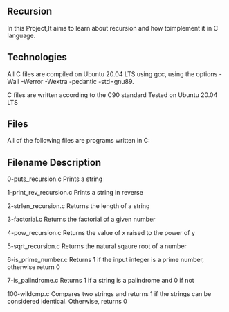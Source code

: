 ## Recursion
In this Project,It aims to learn about recursion and how toimplement it in C language.

## Technologies
All C files are compiled on Ubuntu 20.04 LTS using gcc, using the options -Wall -Werror -Wextra -pedantic -std=gnu89.

C files are written according to the C90 standard
Tested on Ubuntu 20.04 LTS

## Files
All of the following files are programs written in C:

## Filename	Description
0-puts_recursion.c	Prints a string

1-print_rev_recursion.c	Prints a string in reverse

2-strlen_recursion.c	Returns the length of a string

3-factorial.c	Returns the factorial of a given number

4-pow_recursion.c	Returns the value of x raised to the power of y

5-sqrt_recursion.c	Returns the natural sqaure root of a number

6-is_prime_number.c	Returns 1 if the input integer is a prime number, otherwise return 0

7-is_palindrome.c	Returns 1 if a string is a palindrome and 0 if not

100-wildcmp.c	Compares two strings and returns 1 if the strings can be considered identical. Otherwise, returns 0
